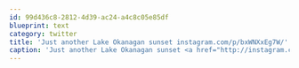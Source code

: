 ```yaml
---
id: 99d436c8-2812-4d39-ac24-a4c8c05e85df
blueprint: text
category: twitter
title: 'Just another Lake Okanagan sunset instagram.com/p/bxWNXxEg7W/'
caption: 'Just another Lake Okanagan sunset <a href="http://instagram.com/p/bxWNXxEg7W/" title="http://instagram.com/p/bxWNXxEg7W/" class="link link_untco">instagram.com/p/bxWNXxEg7W/</a>'
---
```

